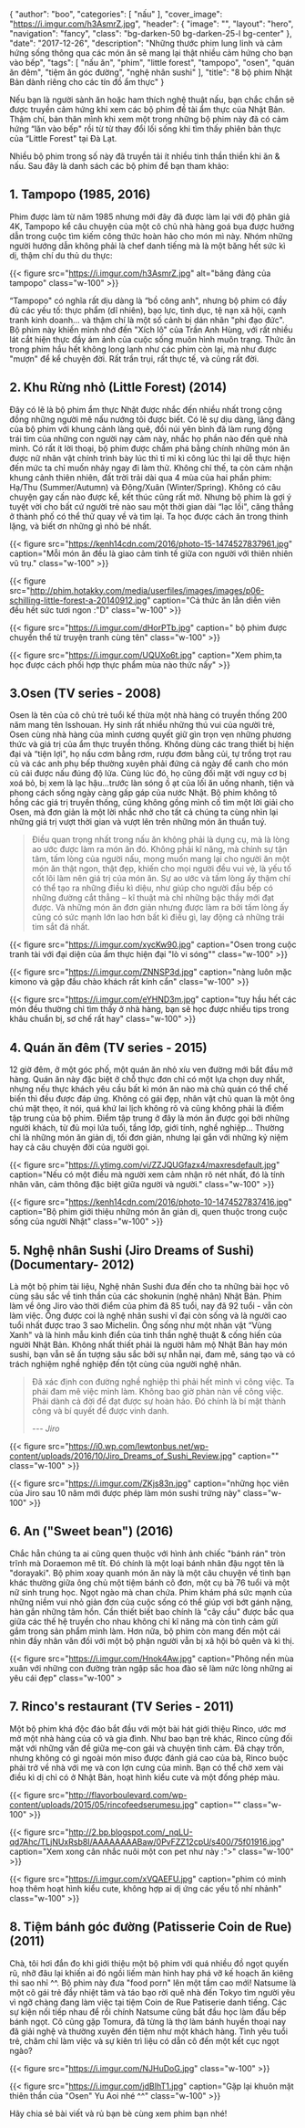 {
   "author": "boo",
   "categories": [
      "nấu"
   ],
   "cover_image": "https://i.imgur.com/h3AsmrZ.jpg",
  "header": {
    "image": "",
    "layout": "hero",
    "navigation": "fancy",
    "class": "bg-darken-50 bg-darken-25-l bg-center"
  },
   "date": "2017-12-26",
   "description": "Những thước phim lung linh và cảm hứng sống thông qua các món ăn sẽ mang lại thật nhiều cảm hứng cho bạn vào bếp",
   "tags": [
      "nấu ăn",
      "phim",
      "little forest",
      "tampopo",
      "osen",
      "quán ăn đêm",
      "tiệm ăn góc đường",
      "nghệ nhân sushi"
   ],
   "title": "8 bộ phim Nhật Bản dành riêng cho các tín đồ ẩm thực"
}

Nếu bạn là người sành ăn hoặc ham thích nghệ thuật nấu, bạn chắc chắn sẽ được truyền cảm hứng khi xem các bộ phim đề tài ẩm thực của Nhật Bản. Thậm chí, bản thân mình khi xem một trong những bộ phim này đã có cảm hứng “lăn vào bếp" rồi từ từ thay đổi lối sống khi tìm thấy phiên bản thực của “Little Forest" tại Đà Lạt.

Nhiều bộ phim trong số này đã truyền tải ít nhiều tinh thần thiền khi ăn & nấu. Sau đây là danh sách các bộ phim để bạn tham khảo:


## 1. Tampopo (1985, 2016)

Phim được làm từ năm 1985 nhưng mới đây đã được làm lại với độ phân giả 4K, Tampopo kể câu chuyện của một cô chủ nhà hàng goá bụa được hướng dẫn trong cuộc tìm kiếm công thức hoàn hảo cho món mì này. Nhóm những người hướng dẫn không phải là chef danh tiếng mà là một băng hết sức kì dị, thậm chí du thủ du thực:

{{< figure src="https://i.imgur.com/h3AsmrZ.jpg" alt="băng đảng của tampopo" class="w-100" >}}


“Tampopo" có nghĩa rất dịu dàng là “bồ công anh", nhưng bộ phim có đầy đủ các yếu tố: thực phẩm (dĩ nhiên), bạo lực, tình dục, tệ nạn xã hội, cạnh tranh kinh doanh... và thậm chí là một số cảnh bị dán nhãn "phi đạo đức". Bộ phim này khiến mình nhớ đến "Xích lô" của Trần Anh Hùng, với rất nhiều lát cắt hiện thực đầy ám ảnh của cuộc sống muôn hình muôn trạng. Thức ăn trong phim hầu hết không long lanh như các phim còn lại, mà như được "mượn" để kể chuyện đời. Rất trần trụi, rất thực tế, và cũng rất đời.


## 2. Khu Rừng nhỏ (Little Forest) (2014)

Đây có lẽ là bộ phim ẩm thực Nhật được nhắc đến nhiều nhất trong cộng đồng những người mê nấu nướng tôi được biết. Có lẽ sự dịu dàng, lãng đãng của bộ phim với khung cảnh làng quê, đồi núi yên bình đã làm rung động trái tim của những con người nạy cảm này, nhắc họ phần nào đến quê nhà mình. Có rất ít lời thoại, bộ phim được chấm phá bằng chính những món ăn được nữ nhân vật chính trình bày lúc thì tỉ mỉ kì công lúc thì lại dễ thực hiện đến mức ta chỉ muốn nhảy ngay đi làm thử. Không chỉ thế, ta còn cảm nhận khung cảnh thiên nhiên, đất trời trải dài qua 4 mùa của hai phần phim: Hạ/Thu (Summer/Autumn) và Đông/Xuân (Winter/Spring). Không có câu chuyện gay cấn nào được kể, kết thúc cũng rất mở. Nhưng bộ phim là gợi ý tuyệt vời cho bất cứ người trẻ nào sau một thời gian dài “lạc lối", căng thẳng ở thành phố có thể thử quay về và tìm lại. Ta học được cách ăn trong thinh lặng, và biết ơn những gì nhỏ bé nhất.

{{< figure src="https://kenh14cdn.com/2016/photo-15-1474527837961.jpg" caption="Mỗi món ăn đều là giao cảm tinh tế giữa con người với thiên nhiên vũ trụ." class="w-100" >}}

{{< figure src="http://phim.hotakky.com/media/userfiles/images/images/p06-schilling-little-forest-a-20140912.jpg" caption="Cả thức ăn lẫn diễn viên đều hết sức tươi ngon :\"D" class="w-100" >}}


{{< figure src="https://i.imgur.com/dHorPTb.jpg" caption=" bộ phim được chuyển thể từ truyện tranh cùng tên" class="w-100" >}}

{{< figure src="https://i.imgur.com/UQUXo6t.jpg" caption="Xem phim,ta học được cách phối hợp thực phẩm mùa nào thức nấy" >}}



## 3.Osen (TV series - 2008)

Osen là tên của cô chủ trẻ tuổi kế thừa một nhà hàng có truyền thống 200 năm mang tên Isshouan. Hy sinh rất nhiều những thú vui của người trẻ, Osen cùng nhà hàng của mình cương quyết giữ gìn trọn vẹn những phương thức và giá trị của ẩm thực truyền thống. Không dùng các trang thiết bị hiện đại và “tiện lợi", họ nấu cơm bằng rơm, rượu đơm bằng củi, tự trồng trọt rau củ và các anh phụ bếp thường xuyên phải đứng cả ngày để canh cho món củ cải được nấu đúng độ lửa. Cùng lúc đó, họ cũng đối mặt với nguy cơ bị xoá bỏ, bị xem là lạc hậu...trước làn sóng ồ ạt của lối ăn uống nhanh, tiện và phong cách sống ngày càng gấp gáp của nước Nhật. Bộ phim không tô hồng các giá trị truyền thống, cũng không gồng mình cố tìm một lời giải cho Osen, mà đơn giản là một lời nhắc nhở cho tất cả chúng ta cùng nhìn lại những giá trị vượt thời gian và vượt lên trên những món ăn thuần tuý.

>  Điều quan trọng nhất trong nấu ăn không phải là dụng cụ, mà là lòng ao ước được làm ra món ăn đó. Không phải kĩ năng, mà chính sự tận tâm, tấm lòng của người nấu, mong muốn mang lại cho người ăn một món ăn thật ngon, thật đẹp, khiến cho mọi người đều vui vẻ, là yếu tố cốt lõi làm nên giá trị của món ăn. Sự ao ước và tấm lòng ấy thậm chí có thể tạo ra những điều kì diệu, như giúp cho người đầu bếp có những đường cắt thẳng – kĩ thuật mà chỉ những bậc thầy mới đạt được. Và những món ăn đơn giản nhưng được làm ra bởi tấm lòng ấy cũng có sức mạnh lớn lao hơn bất kì điều gì, lay động cả những trái tim sắt đá nhất.

{{< figure src="https://i.imgur.com/xycKw90.jpg" caption="Osen trong cuộc tranh tài với đại diện của ẩm thực hiện đại \"lò vi sóng\"" class="w-100" >}}

{{< figure src="https://i.imgur.com/ZNNSP3d.jpg" caption="nàng luôn mặc kimono và gập đầu chào khách rất kính cẩn" class="w-100" >}}

{{< figure src="https://i.imgur.com/eYHND3m.jpg" caption="tuy hầu hết các món đều thường chỉ tìm thấy ở nhà hàng, bạn sẽ học được nhiều tips trong khâu chuẩn bị, sơ chế rất hay" class="w-100" >}}



## 4. Quán ăn đêm (TV series - 2015)

12 giờ đêm, ở một góc phố, một quán ăn nhỏ xíu ven đường mới bắt đầu mở hàng. Quán ăn này đặc biệt ở chỗ thực đơn chỉ có một lựa chọn duy nhất, nhưng nếu thực khách yêu cầu bất kì món ăn nào mà chủ quán có thể chế biến thì đều được đáp ứng. Không có gái đẹp, nhân vật chủ quan là một ông chú mặt thẹo, ít nói, quá khứ lai lịch không rõ và cũng không phải là điểm tập trung của bộ phim. Điểm tập trung ở đây là món ăn được gọi bởi những người khách, từ đủ mọi lứa tuổi, tầng lớp, giới tính, nghề nghiệp... Thường chỉ là những món ăn giản dị, tối đơn giản, nhưng lại gắn với những kỷ niệm hay  cả câu chuyện đời của người gọi.

{{< figure src="https://i.ytimg.com/vi/ZZJQUGfazx4/maxresdefault.jpg" caption="Nếu có một điều mà người xem cảm nhận rõ nét nhất, đó là tính nhân văn, cảm thông đặc biệt giữa người và người." class="w-100" >}}

{{< figure src="https://kenh14cdn.com/2016/photo-10-1474527837416.jpg" caption="Bộ phim giới thiệu những món ăn giản dị, quen thuộc trong cuộc sống của người Nhật" class="w-100" >}}


## 5. Nghệ nhân Sushi (Jiro Dreams of Sushi) (Documentary- 2012)

Là một bộ phim tài liệu, Nghệ nhân Sushi đưa đến cho ta những bài học vô cùng sâu sắc về tinh thần của các shokunin (nghệ nhân) Nhật Bản. Phim làm về ông Jiro vào thời điểm của phim đã 85 tuổi, nay đã 92 tuổi - vẫn còn làm việc. Ông được coi là nghệ nhân sushi vĩ đại còn sống và là người cao tuổi nhất được trao 3 sao Michelin. Ông sống như một nhân vật “Vùng Xanh" và là hình mẫu kinh điển của tinh thần nghệ thuật & cống hiến của người Nhật Bản.
Không nhất thiết phải là người hâm mộ Nhật Bản hay món sushi, bạn vẫn sẽ ấn tượng sâu sắc bởi sự nhẫn nại, đam mê, sáng tạo và có trách nghiệm nghề nghiệp đến tột cùng của người nghệ nhân.

> Đã xác định con đường nghề nghiệp thì phải hết mình vì công việc. Ta phải đam mê việc mình làm. Không bao giờ phàn nàn về công việc. Phải dành cả đời để đạt được sự hoàn hảo. Đó chính là bí mật thành công và bí quyết để được vinh danh.
>
> --- <cite>Jiro</cite>

{{< figure src="https://i0.wp.com/lewtonbus.net/wp-content/uploads/2016/10/Jiro_Dreams_of_Sushi_Review.jpg" caption="" class="w-100" >}}

{{< figure src="https://i.imgur.com/ZKjs83n.jpg" caption="những học viên của Jiro sau 10 năm mới được phép làm món sushi trứng này" class="w-100" >}}


## 6. An ("Sweet bean") (2016)

Chắc hẳn chúng ta ai cũng quen thuộc với hình ảnh chiếc "bánh rán" tròn trĩnh mà Doraemon mê tít. Đó chính là một loại bánh nhân đậu ngọt tên là "dorayaki". Bộ phim xoay quanh món ăn này là một câu chuyện về tình bạn khác thường giữa ông chủ một tiệm bánh cô đơn, một cụ bà 76 tuổi và một nữ sinh trung học. Ngọt ngào mà chan chứa. Phim khám phá sức mạnh của những niềm vui nhỏ giản đơn của cuộc sống có thể giúp vơi bớt gánh nặng, hàn gắn những tâm hồn. Cần thiết biết bao chính là "cây cầu" được bắc qua giữa các thế hệ truyền cho nhau không chỉ kĩ năng mà còn tình cảm gửi gắm trong sản phẩm mình làm. Hơn nữa, bộ phim còn mang đến một cái nhìn đầy nhân văn đối với một bộ phận người vẫn bị xã hội bỏ quên và kì thị.

{{< figure src="https://i.imgur.com/Hnok4Aw.jpg" caption="Phông nền mùa xuân với những con đường tràn ngập sắc hoa đào sẽ làm nức lòng những ai yêu cái đẹp" class="w-100" >


## 7. Rinco's restaurant (TV Series - 2011)

Một bộ phim khá độc đáo bắt đầu với một bài hát giới thiệu Rinco, ước mơ mở một nhà hàng của cô và gia đình. Như bao bạn trẻ khác, Rinco cũng đối mặt với những vấn đề giữa mẹ-con gái và chuyện tình cảm. Đã chạy trốn, nhưng không có gì ngoài món miso được đánh giá cao của bà, Rinco buộc phải trở về nhà với mẹ và con lợn cưng của mình. Bạn có thể chờ xem vài điều kì dị chỉ có ở Nhật Bản, hoạt hình kiểu cute và một đống phép màu.

{{< figure src="http://flavorboulevard.com/wp-content/uploads/2015/05/rincofeedserumesu.jpg" caption="" class="w-100" >}}

{{< figure src="http://2.bp.blogspot.com/_nqLU-qd7Ahc/TLjNUxRsb8I/AAAAAAAABaw/0PvFZZ12cpU/s400/75f01916.jpg" caption="Xem xong cân nhắc nuôi một con pet như này :\">" class="w-100" >}}

{{< figure src="https://i.imgur.com/xVQAEFU.jpg" caption="phim có minh hoạ thêm hoạt hình kiểu cute, không hợp ai dị ứng các yếu tố nhí nhảnh" class="w-100" >}}


## 8. Tiệm bánh góc đường (Patisserie Coin de Rue) (2011)

Chà, tôi hơi đắn đo khi giới thiệu một bộ phim với quá nhiều đồ ngọt quyến rũ, nhỡ đâu lại khiến ai đó ngồi liếm màn hình hay phá vỡ kế hoạch ăn kiêng thì sao nhỉ ^^. Bộ phim này đưa "food porn" lên một tầm cao mới! Natsume là một cô gái trẻ đầy nhiệt tâm và táo bạo rời quê nhà đến Tokyo tìm người yêu vì ngỡ chàng đang làm việc tại tiệm Coin de Rue Patiserie danh tiếng. Các sự kiện nối tiếp nhau để rồi chính Natsume cũng bắt đầu học làm đầu bếp bánh ngọt. Cô cũng gặp Tomura, đã từng là thợ làm bánh huyền thoại nay đã giải nghệ và thường xuyên đến tiệm như một khách hàng. Tình yêu tuổi trẻ, chăm chỉ làm việc và sự kiên trì liệu có dẫn cô đến một kết cục ngọt ngào?

{{< figure src="https://i.imgur.com/NJHuDoG.jpg" class="w-100" >}}

{{< figure src="https://i.imgur.com/jdBIhT1.jpg" caption="Gặp lại khuôn mặt thiên thần của \"Osen\" Yu Aoi nhé ^^" class="w-100" >}}

Hãy chia sẻ bài viết và rủ bạn bè cùng xem phim bạn nhé! 
